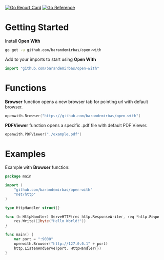 [![Go Report Card](https://goreportcard.com/badge/github.com/barandemirbas/open-with)](https://goreportcard.com/report/github.com/barandemirbas/open-with)
[![Go Reference](https://pkg.go.dev/badge/github.com/barandemirbas/open-with.svg)](https://pkg.go.dev/github.com/barandemirbas/open-with)
# Getting Started
Install **Open With**
```sh
go get -u github.com/barandemirbas/open-with
```
Add to your imports to start using **Open With**
```go
import "github.com/barandemirbas/open-with"
```
# Functions
**Browser** function opens a new browser tab for pointing url with default browser.
```go
openwith.Browser("https://github.com/barandemirbas/open-with")    
```
**PDFViewer** function opens a specific .pdf file with default PDF Viewer.
```go
openwith.PDFViewer("./example.pdf")
```
# Examples
Example with **Browser** function:
```go
package main

import (
	"github.com/barandemirbas/open-with"
	"net/http"
)

type HttpHandler struct{}

func (h HttpHandler) ServeHTTP(res http.ResponseWriter, req *http.Request) {
	res.Write([]byte("Hello World!"))
}

func main() {
	var port = ":9000"
	openwith.Browser("http://127.0.0.1" + port)
	http.ListenAndServe(port, HttpHandler{})
}
```
